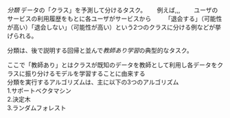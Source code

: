 *分類*
データの「クラス」を予測して分けるタスク。　　
例えば,,,　　
ユーザのサービスの利用履歴をもとに各ユーザがサービスから　　
「退会する」（可能性が高い）「退会しない」（可能性が高い）という2つのクラスに分ける例などが挙げられる。  
  
分類は、後で説明する回帰と並んで*教師あり学習*の典型的なタスク。
  
ここで「教師あり」とはクラスが既知のデータを教師として利用し各データをクラスに振り分けるモデルを学習することに由来する  
分類を実行するアルゴリズムは、主に以下の3つのアルゴリズム  
1.サポートベクタマシン  
2.決定木  
3.ランダムフォレスト  